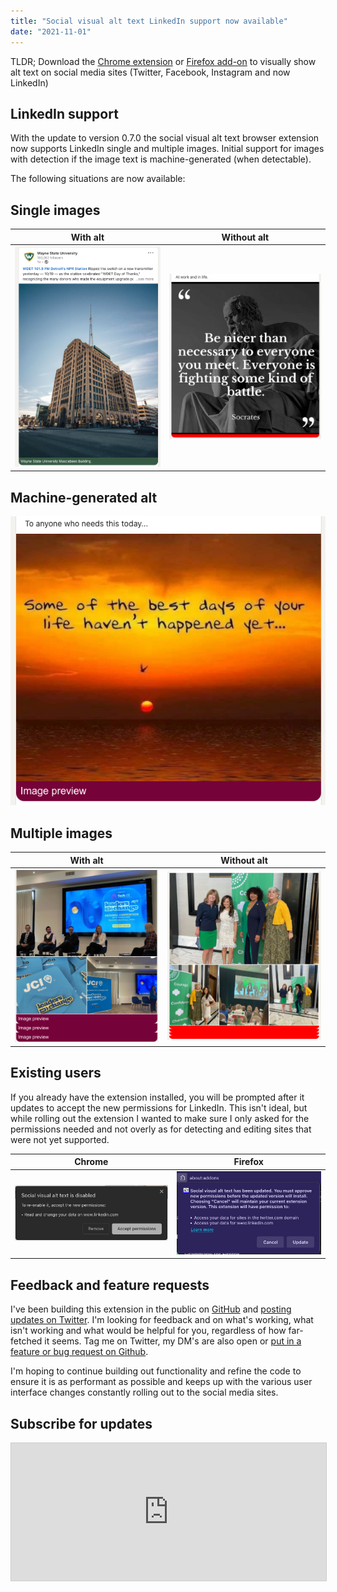 ```yaml
---
title: "Social visual alt text LinkedIn support now available"
date: "2021-11-01"
---
```


TLDR; Download the [Chrome extension](https://chrome.google.com/webstore/detail/social-visual-alt-text/bkpbmomfemcjdeekdffmbohifpndodmi) or [Firefox add-on](https://addons.mozilla.org/en-US/firefox/addon/social-visual-alt-text/) to visually show alt text on social media sites (Twitter, Facebook, Instagram and now LinkedIn)

## LinkedIn support

With the update to version 0.7.0 the social visual alt text browser extension now supports LinkedIn single and multiple images. Initial support for images with detection if the image text is machine-generated (when detectable). 

The following situations are now available:

## Single images

| With alt | Without alt |
|--------|--------|
| ![Single screenshot of post with green box under and alt text visible](/images/social-visual-linkedin-alt.png) | ![Single screenshot of post with red box under image](/images/social-visual-linkedin-no-alt.png) |
 
## Machine-generated alt

![Single screenshot of post with alternate color bar under photo](/images/social-visual-linkedin-machine-alt.png)

## Multiple images

| With alt | Without alt |
|--------|--------|
| ![Single screenshot of post with multiple images and red color bar under photo](/images/social-visual-linkedin-multiple-alt.png) | ![Single screenshot of post with multiple images and alternate color bar under photo](/images/social-visual-linkedin-multiple-no-alt.png) |

## Existing users

If you already have the extension installed, you will be prompted after it updates to accept the new permissions for LinkedIn. This isn't ideal, but while rolling out the extension I wanted to make sure I only asked for the permissions needed and not overly as for detecting and editing sites that were not yet supported.

| Chrome | Firefox |
|--------|--------|
| ![Chrome permissions dialog to accept LinkedIn addition](/images/social-visual-chrome-permissions.png) | ![Firefox permissions dialog to accept LinkedIn addition](/images/social-visual-firefox-permissions.png) | 

## Feedback and feature requests

I've been building this extension in the public on [GitHub](https://github.com/nickdenardis/social-visual-alt-text) and [posting updates on Twitter](https://twitter.com/nickdenardis). I'm looking for feedback and on what's working, what isn't working and what would be helpful for you, regardless of how far-fetched it seems. Tag me on Twitter, my DM's are also open or [put in a feature or bug request on Github](https://github.com/nickdenardis/social-visual-alt-text/issues).

I'm hoping to continue building out functionality and refine the code to ensure it is as performant as possible and keeps up with the various user interface changes constantly rolling out to the social media sites.

## Subscribe for updates

<iframe
scrolling="no"
style="width:100%!important;height:220px;border:1px #ccc solid !important"
src="https://buttondown.email/social-visual-alt-text?as_embed=true"
></iframe><br /><br />